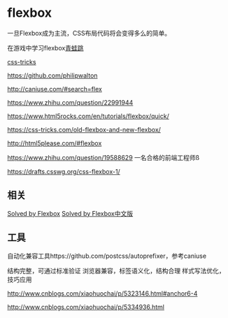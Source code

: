 # flexbox

一旦Flexbox成为主流，CSS布局代码将会变得多么的简单。

在游戏中学习flexbox[青蛙跳](http://flexboxfroggy.com/)

[css-tricks](https://css-tricks.com/snippets/css/a-guide-to-flexbox/)

https://github.com/philipwalton

http://caniuse.com/#search=flex

https://www.zhihu.com/question/22991944

https://www.html5rocks.com/en/tutorials/flexbox/quick/

https://css-tricks.com/old-flexbox-and-new-flexbox/

http://html5please.com/#flexbox

https://www.zhihu.com/question/19588629 一名合格的前端工程师ß

https://drafts.csswg.org/css-flexbox-1/

## 相关

[Solved by Flexbox](https://philipwalton.github.io/solved-by-flexbox/)
[Solved by Flexbox中文版](https://hufan-akari.github.io/solved-by-flexbox/)

## 工具

自动化兼容工具https://github.com/postcss/autoprefixer，参考caniuse

结构完整，可通过标准验证
浏览器兼容，标签语义化，结构合理
样式写法优化，技巧应用

http://www.cnblogs.com/xiaohuochai/p/5323146.html#anchor6-4

http://www.cnblogs.com/xiaohuochai/p/5334936.html
